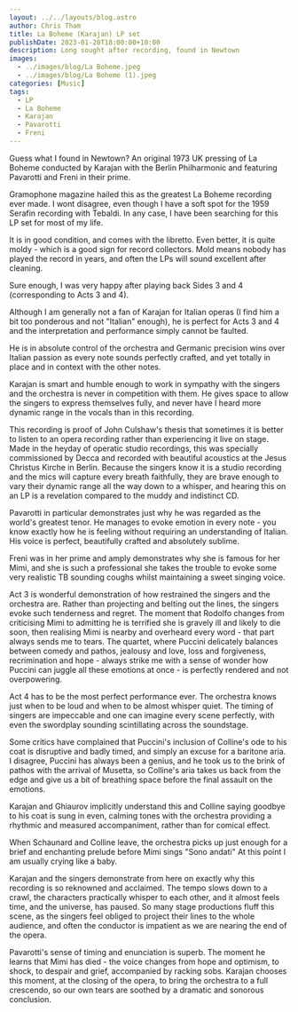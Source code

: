 ```yaml
---
layout: ../../layouts/blog.astro
author: Chris Tham
title: La Boheme (Karajan) LP set
publishDate: 2023-01-20T18:00:00+10:00
description: Long sought after recording, found in Newtown
images:
  - ../images/blog/La Boheme.jpeg
  - ../images/blog/La Boheme (1).jpeg
categories: [Music]
tags:
  - LP
  - La Boheme
  - Karajan
  - Pavarotti
  - Freni
---
```


Guess what I found in Newtown? An original 1973 UK pressing of La Boheme conducted by Karajan with the Berlin Philharmonic and featuring Pavarotti and Freni in their prime.

Gramophone magazine hailed this as the greatest La Boheme recording ever made. I wont disagree, even though I have a soft spot for the 1959 Serafin recording with Tebaldi. In any case, I have been searching for this LP set for most of my life.

It is in good condition, and comes with the libretto. Even better, it is quite moldy - which is a good sign for record collectors. Mold means nobody has played the record in years, and often the LPs will sound excellent after cleaning.

Sure enough, I was very happy after playing back Sides 3 and 4 (corresponding to Acts 3 and 4).

Although I am generally not a fan of Karajan for Italian operas (I find him a bit too ponderous and not "Italian" enough), he is perfect for Acts 3 and 4 and the interpretation and performance simply cannot be faulted.

He is in absolute control of the orchestra and Germanic precision wins over Italian passion as every note sounds perfectly crafted, and yet totally in place and in context with the other notes.

Karajan is smart and humble enough to work in sympathy with the singers and the orchestra is never in competition with them. He gives space to allow the singers to express themselves fully, and never have I heard more dynamic range in the vocals than in this recording.

This recording is proof of John Culshaw's thesis that sometimes it is better to listen to an opera recording rather than experiencing it live on stage. Made in the heyday of operatic studio recordings, this was specially commissioned by Decca and recorded with beautiful acoustics at the Jesus Christus Kirche in Berlin.
Because the singers know it is a studio recording and the mics will capture every breath faithfully, they are brave enough to vary their dynamic range all the way down to a whisper, and hearing this on an LP is a revelation compared to the muddy and indistinct CD.

Pavarotti in particular demonstrates just why he was regarded as the world's greatest tenor. He manages to evoke emotion in every note - you know exactly how he is feeling without requiring an understanding of Italian. His voice is perfect, beautifully crafted and absolutely sublime.

Freni was in her prime and amply demonstrates why she is famous for her Mimi, and she is such a professional she takes the trouble to evoke some very realistic TB sounding coughs whilst maintaining a sweet singing voice.

Act 3 is wonderful demonstration of how restrained the singers and the orchestra are. Rather than projecting and belting out the lines, the singers evoke such tenderness and regret. The moment that Rodolfo changes from criticising Mimi to admitting he is terrified she is gravely ill and likely to die soon, then realising Mimi is nearby and overheard every word - that part always sends me to tears. The quartet, where Puccini delicately balances between comedy and pathos, jealousy and love, loss and forgiveness, recrimination and hope - always strike me with a sense of wonder how Puccini can juggle all these emotions at once - is perfectly rendered and not overpowering.

Act 4 has to be the most perfect performance ever. The orchestra knows just when to be loud and when to be almost whisper quiet. The timing of singers are impeccable and one can imagine every scene perfectly, with even the swordplay sounding scintillating across the soundstage.

Some critics have complained that Puccini's inclusion of Colline's ode to his coat is disruptive and badly timed, and simply an excuse for a baritone aria. I disagree, Puccini has always been a genius, and he took us to the brink of pathos with the arrival of Musetta, so Colline's aria takes us back from the edge and give us a bit of breathing space before the final assault on the emotions.

Karajan and Ghiaurov implicitly understand this and Colline saying goodbye to his coat is sung in even, calming tones with the orchestra providing a rhythmic and measured accompaniment, rather than for comical effect.

When Schaunard and Colline leave, the orchestra picks up just enough for a brief and enchanting prelude before Mimi sings "Sono andati" At this point I am usually crying like a baby.

Karajan and the singers demonstrate from here on exactly why this recording is so reknowned and acclaimed. The tempo slows down to a crawl, the characters practically whisper to each other, and it almost feels time, and the universe, has paused. So many stage productions fluff this scene, as the singers feel obliged to project their lines to the whole audience, and often the conductor is impatient as we are nearing the end of the opera.

Pavarotti's sense of timing and enunciation is superb. The moment he learns that Mimi has died - the voice changes from hope and optimism, to shock, to despair and grief, accompanied by racking sobs. Karajan chooses this moment, at the closing of the opera, to bring the orchestra to a full crescendo, so our own tears are soothed by a dramatic and sonorous conclusion.
